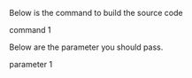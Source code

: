 Below is the command to build the source code

command 1

Below are the parameter you should pass.

parameter 1
